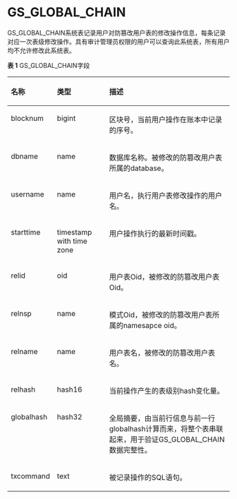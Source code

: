 # GS\_GLOBAL\_CHAIN

GS\_GLOBAL\_CHAIN系统表记录用户对防篡改用户表的修改操作信息，每条记录对应一次表级修改操作。具有审计管理员权限的用户可以查询此系统表，所有用户均不允许修改此系统表。

**表 1**  GS\_GLOBAL\_CHAIN字段

<a name="table845914245212"></a>
<table><thead align="left"><tr id="row15459154216524"><th class="cellrowborder" valign="top" width="17.06170617061706%" id="mcps1.2.4.1.1"><p id="p13460942125210"><a name="p13460942125210"></a><a name="p13460942125210"></a>名称</p>
</th>
<th class="cellrowborder" valign="top" width="24.09240924092409%" id="mcps1.2.4.1.2"><p id="p174601425522"><a name="p174601425522"></a><a name="p174601425522"></a>类型</p>
</th>
<th class="cellrowborder" valign="top" width="58.84588458845885%" id="mcps1.2.4.1.3"><p id="p10460114218529"><a name="p10460114218529"></a><a name="p10460114218529"></a>描述</p>
</th>
</tr>
</thead>
<tbody>
<tr id="row1146094213529"><td class="cellrowborder" valign="top" width="17.06170617061706%" headers="mcps1.2.4.1.1 "><p id="p1236651611535"><a name="p1236651611535"></a><a name="p1236651611535"></a>blocknum</p>
</td>
<td class="cellrowborder" valign="top" width="24.09240924092409%" headers="mcps1.2.4.1.2 "><p id="p1187332611532"><a name="p1187332611532"></a><a name="p1187332611532"></a>bigint</p>
</td>
<td class="cellrowborder" valign="top" width="58.84588458845885%" headers="mcps1.2.4.1.3 "><p id="p6481690534"><a name="p6481690534"></a><a name="p6481690534"></a>区块号，当前用户操作在账本中记录的序号。</p>
</td>
</tr>
<tr id="row10460542185211"><td class="cellrowborder" valign="top" width="17.06170617061706%" headers="mcps1.2.4.1.1 "><p id="p163156504535"><a name="p163156504535"></a><a name="p163156504535"></a>dbname</p>
</td>
<td class="cellrowborder" valign="top" width="24.09240924092409%" headers="mcps1.2.4.1.2 "><p id="p10187125355311"><a name="p10187125355311"></a><a name="p10187125355311"></a>name</p>
</td>
<td class="cellrowborder" valign="top" width="58.84588458845885%" headers="mcps1.2.4.1.3 "><p id="p14112313193"><a name="p14112313193"></a><a name="p14112313193"></a>数据库名称。被修改的防篡改用户表所属的database。</p>
</td>
</tr>
<tr id="row9460154275216"><td class="cellrowborder" valign="top" width="17.06170617061706%" headers="mcps1.2.4.1.1 "><p id="p10712105012310"><a name="p10712105012310"></a><a name="p10712105012310"></a>username</p>
</td>
<td class="cellrowborder" valign="top" width="24.09240924092409%" headers="mcps1.2.4.1.2 "><p id="p3474109115313"><a name="p3474109115313"></a><a name="p3474109115313"></a>name</p>
</td>
<td class="cellrowborder" valign="top" width="58.84588458845885%" headers="mcps1.2.4.1.3 "><p id="p136759531164"><a name="p136759531164"></a><a name="p136759531164"></a>用户名，执行用户表修改操作的用户名。</p>
</td>
</tr>
<tr id="row12460842185215"><td class="cellrowborder" valign="top" width="17.06170617061706%" headers="mcps1.2.4.1.1 "><p id="p8829172305414"><a name="p8829172305414"></a><a name="p8829172305414"></a>starttime</p>
</td>
<td class="cellrowborder" valign="top" width="24.09240924092409%" headers="mcps1.2.4.1.2 "><p id="p146919995319"><a name="p146919995319"></a><a name="p146919995319"></a>timestamp with time zone</p>
</td>
<td class="cellrowborder" valign="top" width="58.84588458845885%" headers="mcps1.2.4.1.3 "><p id="p112181314549"><a name="p112181314549"></a><a name="p112181314549"></a>用户操作执行的最新时间戳。</p>
</td>
</tr>
<tr id="row1386717823917"><td class="cellrowborder" valign="top" width="17.06170617061706%" headers="mcps1.2.4.1.1 "><p id="p2086713819397"><a name="p2086713819397"></a><a name="p2086713819397"></a>relid</p>
</td>
<td class="cellrowborder" valign="top" width="24.09240924092409%" headers="mcps1.2.4.1.2 "><p id="p138677814392"><a name="p138677814392"></a><a name="p138677814392"></a>oid</p>
</td>
<td class="cellrowborder" valign="top" width="58.84588458845885%" headers="mcps1.2.4.1.3 "><p id="p786748123912"><a name="p786748123912"></a><a name="p786748123912"></a>用户表Oid，被修改的防篡改用户表Oid。</p>
</td>
</tr>
<tr id="row3583161253917"><td class="cellrowborder" valign="top" width="17.06170617061706%" headers="mcps1.2.4.1.1 "><p id="p17583131213398"><a name="p17583131213398"></a><a name="p17583131213398"></a>relnsp</p>
</td>
<td class="cellrowborder" valign="top" width="24.09240924092409%" headers="mcps1.2.4.1.2 "><p id="p758341211398"><a name="p758341211398"></a><a name="p758341211398"></a>name</p>
</td>
<td class="cellrowborder" valign="top" width="58.84588458845885%" headers="mcps1.2.4.1.3 "><p id="p3584171213914"><a name="p3584171213914"></a><a name="p3584171213914"></a>模式Oid，被修改的防篡改用户表所属的namesapce oid。</p>
</td>
</tr>
<tr id="row18804918103910"><td class="cellrowborder" valign="top" width="17.06170617061706%" headers="mcps1.2.4.1.1 "><p id="p6805191853915"><a name="p6805191853915"></a><a name="p6805191853915"></a>relname</p>
</td>
<td class="cellrowborder" valign="top" width="24.09240924092409%" headers="mcps1.2.4.1.2 "><p id="p11805111810396"><a name="p11805111810396"></a><a name="p11805111810396"></a>name</p>
</td>
<td class="cellrowborder" valign="top" width="58.84588458845885%" headers="mcps1.2.4.1.3 "><p id="p080591815399"><a name="p080591815399"></a><a name="p080591815399"></a>用户表名，被修改的防篡改用户表名。</p>
</td>
</tr>
<tr id="row131731279393"><td class="cellrowborder" valign="top" width="17.06170617061706%" headers="mcps1.2.4.1.1 "><p id="p11741427133915"><a name="p11741427133915"></a><a name="p11741427133915"></a>relhash</p>
</td>
<td class="cellrowborder" valign="top" width="24.09240924092409%" headers="mcps1.2.4.1.2 "><p id="p1617422710399"><a name="p1617422710399"></a><a name="p1617422710399"></a>hash16</p>
</td>
<td class="cellrowborder" valign="top" width="58.84588458845885%" headers="mcps1.2.4.1.3 "><p id="p12174227103917"><a name="p12174227103917"></a><a name="p12174227103917"></a>当前操作产生的表级别hash变化量。</p>
</td>
</tr>
<tr id="row1436142573918"><td class="cellrowborder" valign="top" width="17.06170617061706%" headers="mcps1.2.4.1.1 "><p id="p163622553919"><a name="p163622553919"></a><a name="p163622553919"></a>globalhash</p>
</td>
<td class="cellrowborder" valign="top" width="24.09240924092409%" headers="mcps1.2.4.1.2 "><p id="p437125123911"><a name="p437125123911"></a><a name="p437125123911"></a>hash32</p>
</td>
<td class="cellrowborder" valign="top" width="58.84588458845885%" headers="mcps1.2.4.1.3 "><p id="p1637142563918"><a name="p1637142563918"></a><a name="p1637142563918"></a>全局摘要，由当前行信息与前一行globalhash计算而来，将整个表串联起来，用于验证GS_GLOBAL_CHAIN数据完整性。</p>
</td>
</tr>
<tr id="row1439415370333"><td class="cellrowborder" valign="top" width="17.06170617061706%" headers="mcps1.2.4.1.1 "><p id="p53941837133312"><a name="p53941837133312"></a><a name="p53941837133312"></a>txcommand</p>
</td>
<td class="cellrowborder" valign="top" width="24.09240924092409%" headers="mcps1.2.4.1.2 "><p id="p139483712331"><a name="p139483712331"></a><a name="p139483712331"></a>text</p>
</td>
<td class="cellrowborder" valign="top" width="58.84588458845885%" headers="mcps1.2.4.1.3 "><p id="p739412373337"><a name="p739412373337"></a><a name="p739412373337"></a>被记录操作的SQL语句。</p>
</td>
</tr>
</tbody>
</table>


